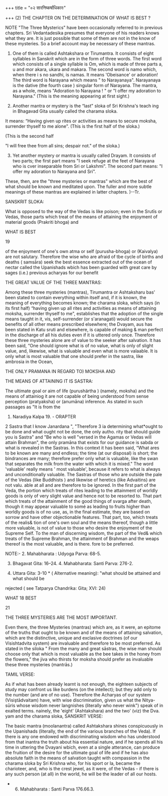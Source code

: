 +++
title = "०२ सारनिष्कर्षाधिकारः"

+++
(2) THE CHAPTER ON THE DETERMINATION OF WHAT IS BEST ? 

NOTE "The Three Mysterics" have been occasionally referred to in previous chapters. Sri Vedantadesika presumes that everyone of his readers knows what they are. It is just possible that some of them are not in the know of these mysteries. So a brief account may be necessary of these mantras. 

1. One of them is called Ashtakshara or Tirumantra. It consists of eight syllables in Sanskrit which are in the form of three words. The first word which consists of a single syllable is Om, which is made of three parts a, u and mor akara, ukara and makara. The second word is namo which, when there i s no sandhi, is namas. It means 'Obeisance' or adoration! The third word is Narayana which means " to Narayanaya". Narayanaya is the dative (the fourth case ) singular form of Narayana. The mantra, as a whole, means "Adoration to Narayana ! " or "I offer my adoration to Narayana." (This is the meaning appearing at first sight.) 

2. Another mantra or mystery is the “last" sloka of Sri Krishna's teach ing in Bhagavad Gita usually called the charama sloka. 

It means: “Having given up rites or activities as means to secure moksha, surrender thyself to me alone". (This is the first half of the sloka.) 

(This is the second half 

"I will free thee from all sins; despair not." of the sloka.) 

3. Yet another mystery or mantra is usually called Drayam. It consists of two parts; the first part means "I seek refuge at the feet of Narayana who is cver inseparable from Sri or Lakshmi". The second part means: "I offer my adoration to Narayana and Sri". 

These, then, are the "three mysteries or mantras" which are the best of what should be known and meditated upon. The fuller and more subtle meanings of these mantras are explained in latter chapters. )--Tr. 

SANSKRIT SLOKA: 

What is opposed to the way of the Vedas is like poison; even in the Srutīs or Vedas, those parts which treat of the means of attaining the enjoyment of material goods (Prakriti bhoga) and 

WHAT IS BEST 

19 

of the enjoyment of one's own atma or self (purusha-bhoga) or (Kaivalya) are not salutary. Therefore the wise who are afraid of tbe cycle of births and deaths ( samsāra) seek the best essence extracted out of the ocean of nectar called the Upanishads wbich has been guarded with great care by sages (i.e.) previous acharyas for our benefit 

THE GREAT VALUE OF THE THREE MANTRAS: 

Among these three mysteries (mantras), Tirumantra or Ashtaksharu bas' been stated to contain everything within itself and, if it is known, the meaning of everything becomes known; the charama sloka, which says (in its first half) “having given up all rites and activities as means of attaining moksha, surrender thyself to me", establishes that the adoption of the single means taught in it, vis, self-surrender (or s'aranagati) would secure the benefits of all other means prescribed elsewhere; the Dvayam, aus has been stated in Katu sruti and elsewhere, is capable of making & man perfect in the discharge of all his duties even if it is uttered only once. Therefore these three mysteries alone are of value to the seeker after salvation. It has been said, “One should ignore what is of no value, what is only of slight value, and, likewise, what is valuable and even what is more valaable. It is only what is most valuable that one should prefer in the sastra, like ambrosia in the Ocean, 

THE ONLY PRAMANA IN REGARD TO) MOKSHA AND 

THE MEANS OF ATTAINING IT IS SASTRA: 

The ultimate goal or aim of life (purushärtha ) (namely, moksha) and the means of attainiog it are not capable of being understood from sense perception (pratyaksha) or (anumāna) inference. As stated in such passages as "It is from the 

1. Naradiya Kalpa 19. - ORAPTER 

2 Sastra that I know Janardana ", "Therefore 3 ia determining what\*ought to be done and what ought not be done, the only autho. rity tbat should guide you is Sastra" and "Be who is well "versed in the Agamas or Vedas will attain Brahman", the only pramāna that exists for our guidance is sabda or what is revealed in the Sastras. In this context it has been said, “What ares to be known are many and endless; the time (at our disposal) is short; the bindrances are many; therefore prefer only what is valuable, like the swan that separates the milk from the water with which it is mixed." The word 'valuable' really means ' most valuable', because it refers to what is always and unconditionally valuable. The Sastras of those who are outside the pale of the Vedas (like Buddhists ) and likewise of heretics (like Advaitins) are not valu. able at all and are therefore to be ignored. In the first part of the Veda, the portion which treats of rites leading to the attainment of worldly goods is only of very slight value and hence not to be resorted to. That part which treats of the attainment of the good things of svarga after death, though it may appear valuable to somé as leading to fruits higher than worldly goods is of no use, as, in the final estimate, they are based on sorrow and have other objectionable features. That part, too, which treats of the realis& tion of one's own soul and the means thereof, though a little more valuable, is not of value to those who desire the enjoyment of the Supreme Self. To the man of discerning wisdom, the part of the Ved& which treats of the Supreme Brahman, the attainment of Brahman and the weaps thereof is the most valuable, and is there. fore to be preferred. 

NOTE:- 2. Mahabharata : Udyoga Parva: 68-5. 

3. Bhagavat Gita: 16–24. 4. Mahabharata: Santi Parva: 276-2. 

5. Uttara Gita: 3-10 \* ( Alternative meaning): "what should be attained and what should be 

rejected ( see Tatparya Chandrika: Gita; XVI: 24) 

WHAT 18 BEST 

21 

THE THREE MYSTERIES ARE THE MOST IMPORTANT. 

Even there, the three Mysteries (mantras) which are, as it were, an epitome of the truths that ought to be known and of the means of attaining salvation, which are the distinctive, unique and exclasive doctrines (of our Visishtadvita system) are invaluable and therefore to be most preferred. As stated in the siloka " From the many and great sāstras, the wise man should choose only that which is most valuable as the bee takes in the honey from the flowers," the jiva who thirsts for moksha should prefer as invaluable these three mysteries (mantrās.) 

TAMIL VERSE: 

As if what has been already learnt is not enough, the eighteen subjects of study may confront us like burdens (on the intellect); but they add only to the number (and are of no use). Therefore the Acharyas of our system (Visiştādvaitam) have, with wise discrimination, given us what the Nitya-sūris whose wisdom never langnishes (literally who never wink") speak of in exalted terms. nainely, the 'eight' (Ashtakshara) and the two' (viz) the Dva. yam and the charama sloka, SANSKRIT VERSE: 

The basic mantra (moolanantra) called Ashtakshara shines conspicuously in the Upanishads (literally, the end of the various branches of the Veda). If there is any one endowed with discriminating wisdom who has understood from that inantra the truth about hia essential nature, and if he spends all his time in uttering the Dvayani wbich, even at a single atterance, can produce the fruition of the desire for the ultimate goal of life and if he has also absolute faith in the means of salvation taught with compassion in the charama sloka by Sri Krishna who, for his sport or Ia, became the charioteer, and, who is the crest jewel, as it were, of the Vedas - if there is any such person (at all) in the world, he will be the leader of all our hosts. 

- 6. Mahabharata : Santi Parva 176.66.3. 
